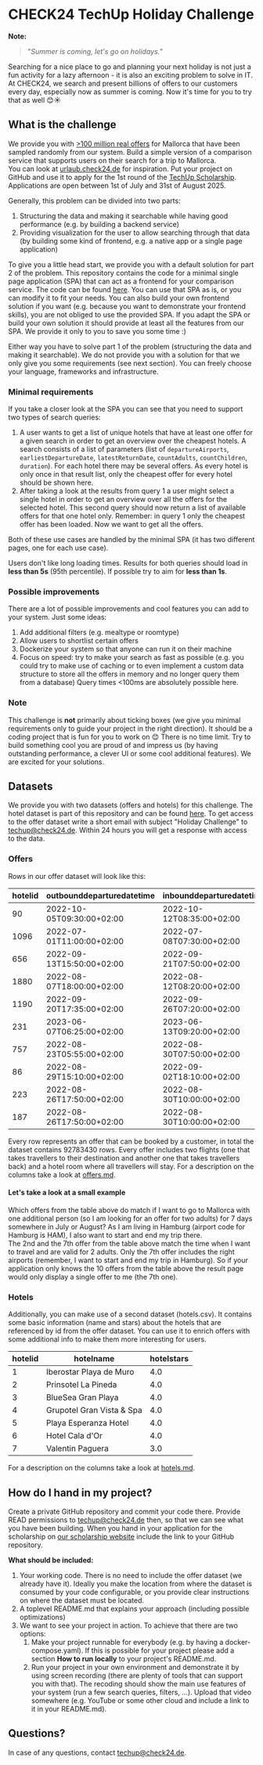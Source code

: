 # CHECK24 TechUp Holiday Challenge

**Note:**
> "*Summer is coming, let's go on holidays.*"

Searching for a nice place to go and planning your next holiday is not just a fun activity for a lazy afternoon - it is
also an exciting problem to solve in IT. At CHECK24, we search and present billions of offers to our customers every
day, especially now as summer is coming. Now it's time for you to try that as well 😊☀️

## What is the challenge

We provide you with [>100 million real offers](#datasets) for Mallorca that have been sampled randomly from our system.
Build a simple version of a comparison service that supports users on their search for a trip to Mallorca.  
You can look at [urlaub.check24.de](https://urlaub.check24.de) for inspiration. Put your project on GitHub and use it to
apply for the 1st round of the [TechUp Scholarship](https://talents.urlaub.check24.de). 
Applications are open between 1st of July and 31st of August 2025.

Generally, this problem can be divided into two parts:

1) Structuring the data and making it searchable while having good performance (e.g. by building a backend service)
2) Providing visualization for the user to allow searching through that data (by building some kind of frontend, e.g. a
  native app or a single page application)

To give you a little head start, we provide you with a default solution for part 2 of the problem. 
This repository contains the code for a minimal single page application (SPA) that can act as a frontend for your comparison service.
The code can be found [here](/default-frontend).
You can use that SPA as is, or you can modify it to fit your needs. 
You can also build your own frontend solution if you want (e.g. because you want to demonstrate your frontend skills), you are not obliged to use the provided SPA. 
If you adapt the SPA or build your own solution it should provide at least all the features from our SPA. 
We provide it only to you to save you some time :)

Either way you have to solve part 1 of the problem (structuring the data and making it searchable).
We do not provide you with a solution for that we only give you some requirements (see next section).
You can freely choose your language, frameworks and infrastructure.

### Minimal requirements

If you take a closer look at the SPA you can see that you need to support two types of search queries:

1) A user wants to get a list of unique hotels that have at least one offer for a given search in order to get an overview over the cheapest hotels. A search consists of a
   list of parameters (list of `departureAirports`, `earliestDepartureDate`, `latestReturnDate`, `countAdults`, `countChildren`, `duration`).
   For each hotel there may be several offers. As every hotel is only once in that result list, only the cheapest offer for every hotel should be shown here.
2) After taking a look at the results from query 1 a user might select a single hotel in order to get an overview over all the offers for the selected hotel. This second query should now
   return a list of available offers for that one hotel only. Remember: in query 1 only the cheapest offer has been loaded.
   Now we want to get all the offers.

Both of these use cases are handled by the minimal SPA (it has two different pages, one for each use case).

Users don't like long loading times. Results for both queries should load in **less than 5s** (95th percentile). If
possible try to aim for **less than 1s**.

### Possible improvements

There are a lot of possible improvements and cool features you can add to your system. Just some ideas:

1) Add additional filters (e.g. mealtype or roomtype)
2) Allow users to shortlist certain offers
3) Dockerize your system so that anyone can run it on their machine
4) Focus on speed: try to make your search as fast as possible
   (e.g. you could try to make use of caching or to even implement a custom data structure to store all the offers in
   memory and no longer query them from a database)
   Query times <100ms are absolutely possible here.

### Note

This challenge is **not** primarily about ticking boxes (we give you minimal requirements only to guide your project in the right direction).
It should be a coding project that is fun for you to work on 😊
There is no time limit.
Try to build something cool you are proud of and impress us (by having outstanding performance, a clever UI or some cool additional features).
We are excited for your solutions.

## Datasets

We provide you with two datasets (offers and hotels) for this challenge.
The hotel dataset is part of this repository and can be found [here](data/hotels.csv).
To get access to the offer dataset write a short email with subject "Holiday Challenge" to [techup@check24.de](mailto:techup@check24.de).
Within 24 hours you will get a response with access to the data.

### Offers

Rows in our offer dataset will look like this:

| hotelid | outbounddeparturedatetime | inbounddeparturedatetime  | countadults | countchildren | price | inbounddepartureairport | inboundarrivalairport | inboundarrivaldatetime    | outbounddepartureairport | outboundarrivalairport | outboundarrivaldatetime   | mealtype  | oceanview | roomtype    |
|---------|---------------------------|---------------------------|-------------|---------------|-------|-------------------------|-----------------------|---------------------------|--------------------------|------------------------|---------------------------|-----------|-----------|-------------|
| 90      | 2022-10-05T09:30:00+02:00 | 2022-10-12T08:35:00+02:00 | 1           | 1             | 1243  | PMI                     | DUS                   | 2022-10-12T14:40:00+02:00 | DUS                      | PMI                    | 2022-10-05T14:25:00+02:00 | halfboard | FALSE     | double      |
| 1096    | 2022-07-01T11:00:00+02:00 | 2022-07-08T07:30:00+02:00 | 2           | 0             | 1710  | PMI                     | LEJ                   | 2022-07-08T10:00:00+02:00 | LEJ                      | PMI                    | 2022-07-01T13:30:00+02:00 | none      | FALSE     | apartment   |
| 656     | 2022-09-13T15:50:00+02:00 | 2022-09-21T07:50:00+02:00 | 2           | 0             | 2093  | PMI                     | FRA                   | 2022-09-21T10:10:00+02:00 | FRA                      | PMI                    | 2022-09-13T17:55:00+02:00 | breakfast | FALSE     | double      |
| 1880    | 2022-08-07T18:00:00+02:00 | 2022-08-12T08:20:00+02:00 | 2           | 0             | 1707  | PMI                     | MUC                   | 2022-08-12T10:35:00+02:00 | MUC                      | PMI                    | 2022-08-07T20:15:00+02:00 | none      | FALSE     | double      |
| 1190    | 2022-09-20T17:35:00+02:00 | 2022-09-26T07:20:00+02:00 | 2           | 0             | 1866  | PMI                     | SCN                   | 2022-09-26T09:30:00+02:00 | SCN                      | PMI                    | 2022-09-20T19:40:00+02:00 | breakfast | FALSE     | juniorsuite |
| 231     | 2023-06-07T06:25:00+02:00 | 2023-06-13T09:20:00+02:00 | 1           | 0             | 2131  | PMI                     | STR                   | 2023-06-13T11:25:00+02:00 | STR                      | PMI                    | 2023-06-07T08:30:00+02:00 | breakfast | FALSE     | single      |
| 757     | 2022-08-23T05:55:00+02:00 | 2022-08-30T07:50:00+02:00 | 2           | 0             | 1153  | PMI                     | HAM                   | 2022-08-30T10:35:00+02:00 | HAM                      | PMI                    | 2022-08-23T08:40:00+02:00 | none      | FALSE     | apartment   |
| 86      | 2022-08-29T15:10:00+02:00 | 2022-09-02T18:10:00+02:00 | 3           | 0             | 1653  | PMI                     | FDH                   | 2022-09-02T20:20:00+02:00 | FDH                      | PMI                    | 2022-08-29T17:10:00+02:00 | breakfast | FALSE     | triple      |
| 223     | 2022-08-26T17:50:00+02:00 | 2022-08-30T10:00:00+02:00 | 2           | 0             | 980   | PMI                     | STR                   | 2022-08-30T12:10:00+02:00 | STR                      | PMI                    | 2022-08-26T19:50:00+02:00 | breakfast | FALSE     | double      |
| 187     | 2022-08-26T17:50:00+02:00 | 2022-08-30T10:00:00+02:00 | 2           | 0             | 1175  | PMI                     | STR                   | 2022-08-30T12:10:00+02:00 | STR                      | PMI                    | 2022-08-26T19:50:00+02:00 | halfboard | FALSE     | double      |

Every row represents an offer that can be booked by a customer, in total the dataset contains 92783430 rows. Every offer
includes two flights (one that takes travellers to their destination and another one that takes travellers back) and a
hotel room where all travellers will stay. For a description on the columns take a look at [offers.md](data/offers.md).

#### Let's take a look at a small example

Which offers from the table above do match if I want to go to Mallorca with one additional person (so I am looking for
an offer for two adults) for 7 days somewhere in July or August? As I am living in Hamburg (airport code for Hamburg is
HAM), I also want to start and end my trip there.  
The 2nd and the 7th offer from the table above match the time when I want to travel and are valid for 2 adults. Only the
7th offer includes the right airports (remember, I want to start and end my trip in Hamburg). So if your application only knows
the 10 offers from the table above the result page would only display a single offer to me (the 7th one).

### Hotels

Additionally, you can make use of a second dataset (hotels.csv). It contains some basic information (name and stars)
about the hotels that are referenced by id from the offer dataset. You can use it to enrich offers with some additional
info to make them more interesting for users.

| hotelid | hotelname                 | hotelstars |
|---------|---------------------------|------------|
| 1       | Iberostar Playa de Muro   | 4.0        |
| 2       | Prinsotel La Pineda       | 4.0        |
| 3       | BlueSea Gran Playa        | 4.0        |
| 4       | Grupotel Gran Vista & Spa | 4.0        |
| 5       | Playa Esperanza Hotel     | 4.0        |
| 6       | Hotel Cala d'Or           | 4.0        |
| 7       | Valentin Paguera          | 3.0        |

For a description on the columns take a look at [hotels.md](data/hotels.md).

## How do I hand in my project?

Create a private GitHub repository and commit your code there. Provide READ permissions
to techup@check24.de then, so that we can see what you have been building. When you
hand in your application for the scholarship on [our scholarship website]([https://talents.urlaub.check24.de]) include
the link to your GitHub repository.

**What should be included:**

1) Your working code. There is no need to include the offer dataset (we already have it). 
   Ideally you make the location from where the dataset is consumed by your code configurable, or you provide clear instructions on where the dataset must be located. 
2) A toplevel README.md that explains your approach (including possible optimizations)
3) We want to see your project in action. To achieve that there are two options:
   1) Make your project runnable for everybody (e.g. by having a docker-compose.yaml). If this is possible for your
      project please add a section **How to run locally** to your project's README.md.
   2) Run your project in your own environment and demonstrate it by using screen recording (there are plenty of tools
      that can support you with that). The recoding should show the main use features of your system (run a few search
      queries, filters, ...). Upload that video somewhere (e.g. YouTube or some other cloud and include a link to it in
      your README.md).

## Questions?

In case of any questions, contact techup@check24.de.
